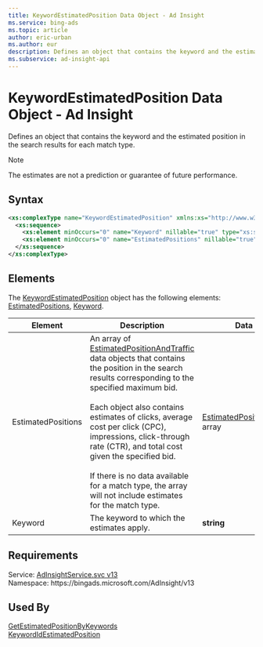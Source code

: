 ```yaml
---
title: KeywordEstimatedPosition Data Object - Ad Insight
ms.service: bing-ads
ms.topic: article
author: eric-urban
ms.author: eur
description: Defines an object that contains the keyword and the estimated position in the search results for each match type.
ms.subservice: ad-insight-api
---
```

# KeywordEstimatedPosition Data Object - Ad Insight
Defines an object that contains the keyword and the estimated position in the search results for each match type.

> [!NOTE]
> The estimates are not a prediction or guarantee of future performance.

## Syntax
```xml
<xs:complexType name="KeywordEstimatedPosition" xmlns:xs="http://www.w3.org/2001/XMLSchema">
  <xs:sequence>
    <xs:element minOccurs="0" name="Keyword" nillable="true" type="xs:string" />
    <xs:element minOccurs="0" name="EstimatedPositions" nillable="true" type="tns:ArrayOfEstimatedPositionAndTraffic" />
  </xs:sequence>
</xs:complexType>
```

## <a name="elements"></a>Elements

The [KeywordEstimatedPosition](keywordestimatedposition.md) object has the following elements: [EstimatedPositions](#estimatedpositions), [Keyword](#keyword).

|Element|Description|Data Type|
|-----------|---------------|-------------|
|<a name="estimatedpositions"></a>EstimatedPositions|An array of [EstimatedPositionAndTraffic](estimatedpositionandtraffic.md) data objects that contains the position in the search results corresponding to the specified maximum bid.<br/><br/>Each object also contains estimates of clicks, average cost per click (CPC), impressions, click-through rate (CTR), and total cost given the specified bid.<br/><br/>If there is no data available for a match type, the array will not include estimates for the match type.|[EstimatedPositionAndTraffic](estimatedpositionandtraffic.md) array|
|<a name="keyword"></a>Keyword|The keyword to which the estimates apply.|**string**|

## Requirements
Service: [AdInsightService.svc v13](https://adinsight.api.bingads.microsoft.com/Api/Advertiser/AdInsight/v13/AdInsightService.svc)  
Namespace: https\://bingads.microsoft.com/AdInsight/v13  

## Used By
[GetEstimatedPositionByKeywords](getestimatedpositionbykeywords.md)  
[KeywordIdEstimatedPosition](keywordidestimatedposition.md)  
